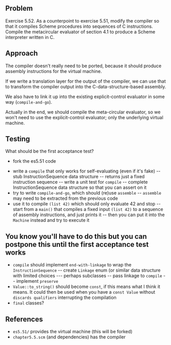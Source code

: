 ## Problem

Exercise 5.52. As a counterpoint to exercise 5.51, modify the compiler so that it compiles Scheme procedures into
sequences of C instructions. Compile the metacircular evaluator of section 4.1 to produce a Scheme interpreter
written in C.

## Approach

The compiler doesn't really need to be ported, because it should produce assembly instructions for the virtual machine.

If we write a translation layer for the output of the compiler, we can use that to transform the compiler output into the C-data-structure-based assembly.

We also have to link it up into the existing explicit-control evaluator in some way (`compile-and-go`).

Actually in the end, we should compile the meta-circular evaluator, so we won't need to use the explicit-control evaluator; only the underlying virtual machine.

## Testing

What should be the first acceptance test?

+ fork the es5.51 code
- write a `compile` that only works for self-evaluating (even if it's fake)
-- stub InstructionSequence data structure
-- returns just a fixed instruction sequence
-- write a unit test for `compile`
-- complete InstructionSequence data structure so that you can assert on it
- try to write `compile-and-go`, which should (re)use `assemble`
-- `assemble` may need to be extracted from the previous code
- use it to compile `(list 42)` which should only evaluate 42 and stop
-- start from a `main()` that compiles a fixed input `(list 42)` to a sequence of assembly instructions, and just prints it
-- then you can put it into the `Machine` instead and try to execute it

## You know you'll have to do this but you can postpone this until the first acceptance test works
- `compile` should implement `end-with-linkage` to wrap the `InstructionSequence`
-- create `Linkage` enum (or similar data structure with limited choices
--- perhaps subclasses
-- pass linkage to `compile`
-- implement `preserve`
- `Value::to_string()` should become `const`, if this means what I think it means. It could then be used when you have a `const Value` without `discards qualifiers` interrupting the compilation
- `final` classes?

## References

- `es5.51/` provides the virtual machine (this will be forked)
- `chapter5.5.scm` (and dependencies) has the compiler
